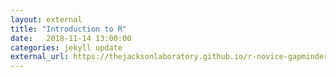 ```yaml
---
layout: external
title: "Introduction to R"
date:   2018-11-14 13:00:00
categories: jekyll update
external_url: https://thejacksonlaboratory.github.io/r-novice-gapminder-microbiome/
---
```


